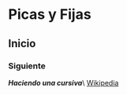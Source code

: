 # Picas y Fijas
## Inicio
### Siguiente
***Haciendo una cursiva***\\
[Wikipedia](https://es.wikipedia.org/wiki/Wikipedia:Portada)
